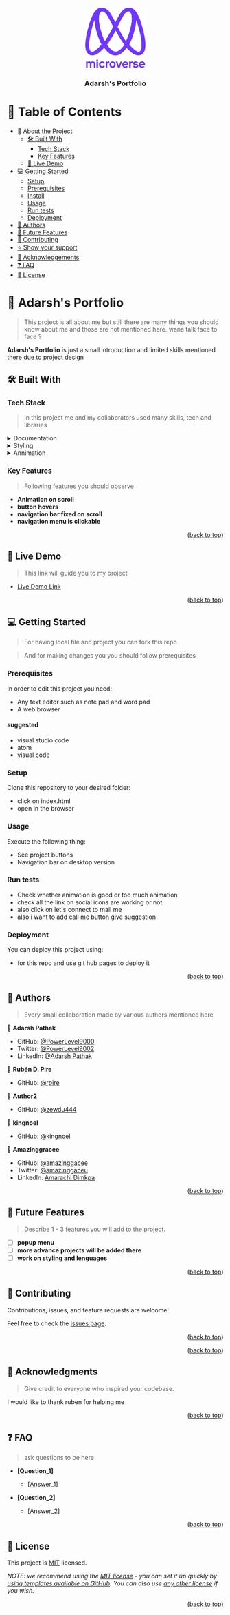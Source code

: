 <a name="readme-top"></a>

<!--
HOW TO USE:
This is an example of how you may give instructions on setting up your project locally.

Modify this file to match your project and remove sections that don't apply.

REQUIRED SECTIONS:
- Table of Contents
- About the Project
  - Built With
  - Live Demo
- Getting Started
- Authors
- Future Features
- Contributing
- Show your support
- Acknowledgements
- License

After you're finished please remove all the comments and instructions!
-->

<div align="center">
  <!-- You are encouraged to replace this logo with your own! Otherwise you can also remove it. -->
  <img src="murple_logo.png" alt="logo" width="140"  height="auto" />
  <br/>

  <h3><b>Adarsh's Portfolio</b></h3>

</div>

<!-- TABLE OF CONTENTS -->

# 📗 Table of Contents

- [📖 About the Project](#about-project)
  - [🛠 Built With](#built-with)
    - [Tech Stack](#tech-stack)
    - [Key Features](#key-features)
  - [🚀 Live Demo](#live-demo)
- [💻 Getting Started](#getting-started)
  - [Setup](#setup)
  - [Prerequisites](#prerequisites)
  - [Install](#install)
  - [Usage](#usage)
  - [Run tests](#run-tests)
  - [Deployment](#triangular_flag_on_post-deployment)
- [👥 Authors](#authors)
- [🔭 Future Features](#future-features)
- [🤝 Contributing](#contributing)
- [⭐️ Show your support](#support)
- [🙏 Acknowledgements](#acknowledgements)
- [❓ FAQ](#faq)
- [📝 License](#license)

<!-- PROJECT DESCRIPTION -->

# 📖 Adarsh's Portfolio <a name="about-project"></a>

> This project is all about me but still there are many things you should know about me and those are not mentioned here. wana talk face to face ?

**Adarsh's Portfolio** is just a small introduction and limited skills mentioned there due to project design

## 🛠 Built With <a name="built-with"></a>

### Tech Stack <a name="tech-stack"></a>

> In this project me and my collaborators used many skills, tech and libraries

<details>
  <summary>Documentation</summary>
  <ul>
    <li><a href="https://html.com">HTML</a></li>
  </ul>
</details>

<details>
  <summary>Styling</summary>
  <ul>
    <li><a href="https://www.w3.org">CSS</a></li>
  </ul>
</details>

<details>
<summary>Annimation</summary>
  <ul>
    <li><a href="https://michalsnik.github.io/aos/">Aos.js</a></li>
  </ul>
</details>

<!-- Features -->

### Key Features <a name="key-features"></a>

> Following features you should observe

- **Animation on scroll**
- **button hovers**
- **navigation bar fixed on scroll**
- **navigation menu is clickable**

<p align="right">(<a href="#readme-top">back to top</a>)</p>

<!-- LIVE DEMO -->

## 🚀 Live Demo <a name="live-demo"></a>

> This link will guide you to my project

- [Live Demo Link](https://powerlevel9000.github.io/portfolio-project/)

<p align="right">(<a href="#readme-top">back to top</a>)</p>

<!-- GETTING STARTED -->

## 💻 Getting Started <a name="getting-started"></a>

>For having local file and project you can fork this repo 

>And for making changes you you should follow prerequisites


### Prerequisites

In order to edit this project you need:

 - Any text editor such as note pad and word pad
 - A web browser

#### suggested 
 - visual studio code
 - atom 
 - visual code 
<!--
Example command:

```sh
 gem install rails
```
 -->

### Setup

Clone this repository to your desired folder:

 - click on index.html
 - open in the browser
<!--
Example commands:

```sh
  cd my-folder
  git clone git@github.com:myaccount/my-project.git
```
--->

<!--
### Install

Install this project with: -->

<!--
Example command:

```sh
  cd my-project
  gem install
```
--->

### Usage

 Execute the following thing:
 
 - See project buttons
 - Navigation bar on desktop version
<!--
Example command:

```sh
  rails server
```
--->

### Run tests

- Check whether animation is good or too much animation
- check all the link on social icons are working or not 
- also click on let's connect to mail me 
- also i want to add call me button give suggestion 

<!--
Example command:

```sh
  bin/rails test test/models/article_test.rb
```
--->

### Deployment

You can deploy this project using:

- for this repo and use git hub pages to deploy it 

<!--
Example:

```sh

```
 -->

<p align="right">(<a href="#readme-top">back to top</a>)</p>

<!-- AUTHORS -->

## 👥 Authors <a name="authors"></a>

> Every small collaboration made by various authors  mentioned here 

👤 **Adarsh Pathak**

- GitHub: [@PowerLevel9000](https://github.com/githubhandle)
- Twitter: [@PowerLevel9002](https://twitter.com/PowerLevel9002?t=AIuSN7mTxk5a_MWpLolEjA&s=09)
- LinkedIn: [@Adarsh Pathak](https://www.linkedin.com/in/adarsh-pathak-56a831256/)

👤 **Rubén D. Pire**

- GitHub: [@rpire](https://github.com/rpire)

👤 **Author2**

- GitHub: [@zewdu444](https://github.com/zewdu444)

👤 **kingnoel**

- GitHub: [@kingnoel](https://github.com/kingnoel)

👤 **Amazinggracee**

- GitHub: [@amazinggacee](https://github.com/Amazinggracee)
- Twitter: [@amazinggaceu](https://twitter.com/amazinggraceu)
- LinkedIn: [Amarachi Dimkpa](https://linkedin.com/in/amarachi-dimkpa-070643183)

<p align="right">(<a href="#readme-top">back to top</a>)</p>

<!-- FUTURE FEATURES -->

## 🔭 Future Features <a name="future-features"></a>

> Describe 1 - 3 features you will add to the project.

- [ ] **popup menu**
- [ ] **more advance projects will be added there**
- [ ] **work on styling and lenguages**

<p align="right">(<a href="#readme-top">back to top</a>)</p>

<!-- CONTRIBUTING -->

## 🤝 Contributing <a name="contributing"></a>

Contributions, issues, and feature requests are welcome!

Feel free to check the [issues page](../../issues/).

<p align="right">(<a href="#readme-top">back to top</a>)</p>

<!-- SUPPORT -->

<!--## ⭐️ Show your support <a name="support"></a>

> 

If you like this project...-->

<p align="right">(<a href="#readme-top">back to top</a>)</p>

<!-- ACKNOWLEDGEMENTS -->

## 🙏 Acknowledgments <a name="acknowledgements"></a>

> Give credit to everyone who inspired your codebase.

I would like to thank ruben for helping me 

<p align="right">(<a href="#readme-top">back to top</a>)</p>

<!-- FAQ (optional) -->

## ❓ FAQ <a name="faq"></a>

> ask questions to be here 

- **[Question_1]**

  - [Answer_1]

- **[Question_2]**

  - [Answer_2]

<p align="right">(<a href="#readme-top">back to top</a>)</p>

<!-- LICENSE -->

## 📝 License <a name="license"></a>

This project is [MIT](./LICENSE) licensed.

_NOTE: we recommend using the [MIT license](https://choosealicense.com/licenses/mit/) - you can set it up quickly by [using templates available on GitHub](https://docs.github.com/en/communities/setting-up-your-project-for-healthy-contributions/adding-a-license-to-a-repository). You can also use [any other license](https://choosealicense.com/licenses/) if you wish._

<p align="right">(<a href="#readme-top">back to top</a>)</p>
